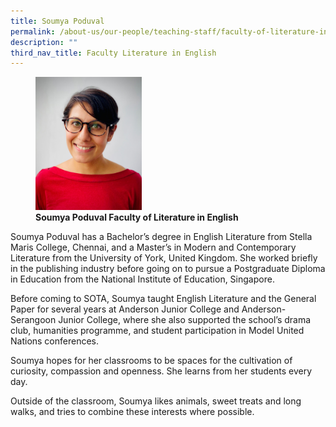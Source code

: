 ```yaml
---
title: Soumya Poduval
permalink: /about-us/our-people/teaching-staff/faculty-of-literature-in-english/soumya-poduval/
description: ""
third_nav_title: Faculty Literature in English
---
```

<figure>
<img style="width:40%" src="/images/soumya-poduval.jpg">
<figcaption> <strong>Soumya Poduval
Faculty of Literature in English</strong>
</figcaption>
</figure>

Soumya Poduval has a Bachelor’s degree in English Literature from Stella Maris College, Chennai, and a Master’s in Modern and Contemporary Literature from the University of York, United Kingdom. She worked briefly in the publishing industry before going on to pursue a Postgraduate Diploma in Education from the National Institute of Education, Singapore.  
  
Before coming to SOTA, Soumya taught English Literature and the General Paper for several years at Anderson Junior College and Anderson-Serangoon Junior College, where she also supported the school’s drama club, humanities programme, and student participation in Model United Nations conferences.  
  
Soumya hopes for her classrooms to be spaces for the cultivation of curiosity, compassion and openness. She learns from her students every day.  
  
Outside of the classroom, Soumya likes animals, sweet treats and long walks, and tries to combine these interests where possible.